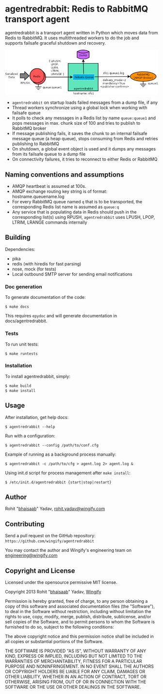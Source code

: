 # agentredrabbit: Redis to RabbitMQ transport agent

agentredrabbit is a transport agent written in Python which moves data from
Redis to RabbitMQ. It uses multithreaded workers to do the job and supports
failsafe graceful shutdown and recovery.

![agentredrabbit](/docs/flow.png "agentredrabbit")

- `agentredrabbit` on startup loads failed messages from a dump file, if any
- Thread workers synchronize using a global lock when working with failsafe queue
- It polls to check any messages in a Redis list by name `queue:queue1` and pops
  messages in max. chunk size of 100 and tries to publish to RabbitMQ broker
- If message publishing fails, it saves the chunk to an internal failsafe message
  queue (a heap queue), stops consuming from Redis and retries publishing to
  RabbitMQ
- On shutdown, a global event object is used and it dumps any messages from its
  failsafe queue to a dump file
- On connectivity failures, it tries to reconnect to either Redis or RabbitMQ

## Naming conventions and assumptions

- AMQP heartbeat is assumed at 100s.
- AMQP exchange routing key string is of format: hostname.queuename.log
- For every RabbitMQ queue named `q` that is to be transported, the corresponding
  Redis list name is assumed as `queue:q`
- Any service that is populating data in Redis should push in the corresponding
  list(s) using RPUSH, `agentredrabbit` uses LPUSH, LPOP, LTRIM, LRANGE commands
  internally

## Building

Dependencies:

- pika
- redis (with hiredis for fast parsing)
- nose, mock (for tests)
- Local outbound SMTP server for sending email notifications

### Doc generation

To generate documentation of the code:

    $ make docs

This requires `epydoc` and will generate documentation in docs/agentredrabbit.

### Tests

To run unit tests:

    $ make runtests

### Installation

To install agentredrabbit, simply:

    $ make build
    $ make install

## Usage

After installation, get help docs:

    $ agentredrabbit --help

Run with a configuration:

    $ agentredrabbit --config /path/to/conf.cfg

Example of running as a background process manually:

    $ agentredrabbit -c /path/to/cfg > agent.log 2> agent.log &

Using init.d script for process management after `make install`:

    $ /etc/init.d/agentredrabbit {start|stop|restart}

## Author

Rohit "[bhaisaab](http://bhaisaab.org)" Yadav, rohit.yadav@wingify.com

## Contributing

Send a pull request on the GitHub repository: `https://github.com/wingify/agentredrabbit`

You may contact the author and Wingify's engineering team on engineering@wingify.com

## Copyright and License

Licensed under the opensource permissive MIT license.

Copyright 2013 Rohit "[bhaisaab](http://bhaisaab.org)" Yadav, [Wingify](http://engineering.wingify.com/opensource)

Permission is hereby granted, free of charge, to any person obtaining
a copy of this software and associated documentation files (the
"Software"), to deal in the Software without restriction, including
without limitation the rights to use, copy, modify, merge, publish,
distribute, sublicense, and/or sell copies of the Software, and to
permit persons to whom the Software is furnished to do so, subject to
the following conditions:

The above copyright notice and this permission notice shall be
included in all copies or substantial portions of the Software.

THE SOFTWARE IS PROVIDED "AS IS", WITHOUT WARRANTY OF ANY KIND,
EXPRESS OR IMPLIED, INCLUDING BUT NOT LIMITED TO THE WARRANTIES OF
MERCHANTABILITY, FITNESS FOR A PARTICULAR PURPOSE AND
NONINFRINGEMENT. IN NO EVENT SHALL THE AUTHORS OR COPYRIGHT HOLDERS BE
LIABLE FOR ANY CLAIM, DAMAGES OR OTHER LIABILITY, WHETHER IN AN ACTION
OF CONTRACT, TORT OR OTHERWISE, ARISING FROM, OUT OF OR IN CONNECTION
WITH THE SOFTWARE OR THE USE OR OTHER DEALINGS IN THE SOFTWARE.

